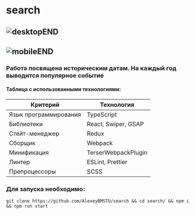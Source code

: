 # search
![desktopEND](https://github.com/user-attachments/assets/e235e836-f452-42a0-bf2b-8259802270e0)
--------------------------------------------------------------
![mobileEND](https://github.com/user-attachments/assets/db5615a9-dc32-4650-9122-05dbfea91ff1)
--------------------------------------------------------------
### **Работа посвящена историческим датам. На каждый год выводится популярное событие**

#### Таблица с использованными технологиями:

| Критерий              | Технология          |
| --------------------- | ------------------- |
| Язык программирования | TypeScript          |
| Библиотеки            | React, Swiper, GSAP |
| Стейт-менеджер        | Redux               |
| Сборщик               | Webpack             |
| Минификация           | TerserWebpackPlugin |
| Линтер                | ESLint, Prettier    |
| Препроцессоры         | SCSS                |

### **Для запуска необходимо:**
```
git clone https://github.com/AlexeyBMSTU/search && cd search/ && npm i && npm run start
```
